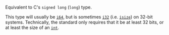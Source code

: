 Equivalent to C's `signed long` (`long`) type.

This type will usually be [`i64`], but is sometimes [`i32`] \(i.e. [`isize`]\) on 32-bit systems. Technically, the standard only requires that it be at least 32 bits, or at least the size of an [`int`].

[`int`]: type.c_int.html
[`i32`]: ../../primitive.i32.html
[`i64`]: ../../primitive.i64.html
[`isize`]: ../../primitive.isize.html
